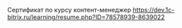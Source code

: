 Сертификат по курсу контент-менеджер https://dev.1c-bitrix.ru/learning/resume.php?ID=78578939-8639022
